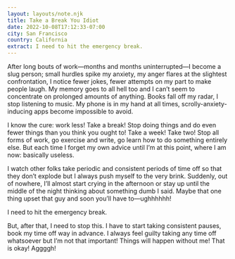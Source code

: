 ```yaml
---
layout: layouts/note.njk
title: Take a Break You Idiot
date: 2022-10-08T17:12:33-07:00
city: San Francisco
country: California
extract: I need to hit the emergency break.
---
```


After long bouts of work—months and months uninterrupted—I become a slug person; small hurdles spike my anxiety, my anger flares at the slightest confrontation, I notice fewer jokes, fewer attempts on my part to make people laugh. My memory goes to all hell too and I can’t seem to concentrate on prolonged amounts of anything. Books fall off my radar, I stop listening to music. My phone is in my hand at all times, scrolly-anxiety-inducing apps become impossible to avoid.

I know the cure: work less! Take a break! Stop doing things and do even fewer things than you think you ought to! Take a week! Take two! Stop all forms of work, go exercise and write, go learn how to do something entirely else. But each time I forget my own advice until I’m at this point, where I am now: basically useless.

I watch other folks take periodic and consistent periods of time off so that they don’t explode but I always push myself to the very brink. Suddenly, out of nowhere, I’ll almost start crying in the afternoon or stay up until the middle of the night thinking about something dumb I said. Maybe that one thing upset that guy and soon you’ll have to—ughhhhhh!

I need to hit the emergency break.

But, after that, I need to stop this. I have to start taking consistent pauses, book my time off way in advance. I always feel guilty taking any time off whatsoever but I’m not that important! Things will happen without me! That is okay! Aggggh!
